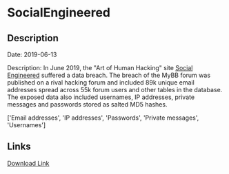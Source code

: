 # SocialEngineered

## Description

Date: 2019-06-13

Description:
In June 2019, the &quot;Art of Human Hacking&quot; site <a href="https://socialengineered.net" target="_blank" rel="noopener">Social Engineered</a> suffered a data breach. The breach of the MyBB forum was published on a rival hacking forum and included 89k unique email addresses spread across 55k forum users and other tables in the database. The exposed data also included usernames, IP addresses, private messages and passwords stored as salted MD5 hashes.


['Email addresses', 'IP addresses', 'Passwords', 'Private messages', 'Usernames']

## Links

[Download Link](https://link-to.net/1229997/312.2145310064078/dynamic/?r=c29jaWFsZW5naW5lZXJlZC5uZXQ=)